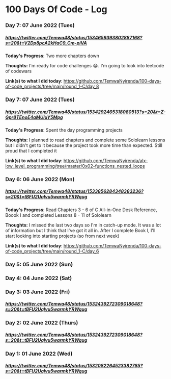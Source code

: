 # 100 Days Of Code - Log

### Day 7: 07 June 2022 (Tues)
##### https://twitter.com/Temwa48/status/1534659393802887168?s=20&t=V2Dp8pcA2kHaC9_Cm-piVA

**Today's Progress**: Two more chapters down

**Thoughts:** I'm ready for code challenges 😂. I'm going to look into leetcode of codewars

**Link(s) to what I did today**: https://github.com/TemwaNyirenda/100-days-of-code_projects/tree/main/round_1-C/day_8


### Day 7: 07 June 2022 (Tues)
##### https://twitter.com/Temwa48/status/1534292465318080513?s=20&t=Z-Gpr8TEnoE4aMUluY5Mpg

**Today's Progress**: Spent the day programming projects

**Thoughts:** I planned to read chapters and complete some Sololearn lessons but I didn't get to it because the project took more time than expected. Still proud that I completed it 

**Link(s) to what I did today**: https://github.com/TemwaNyirenda/alx-low_level_programming/tree/master/0x02-functions_nested_loops

### Day 6: 06 June 2022 (Mon)
##### https://twitter.com/Temwa48/status/1533856284348383236?s=20&t=tBFU2Uqlvu5warmkYRWqug

**Today's Progress**: Read Chapters 3 - 6 of C All-in-One Desk Reference, Boook I and completed Lessons 8 - 11 of Sololearn

**Thoughts:** I missed the last two days so I'm in catch-up mode. It was a lot of information but I think that I've got it all in. After I complete Book I, I'll start looking into starting projects (so from next week)

**Link(s) to what I did today**: https://github.com/TemwaNyirenda/100-days-of-code_projects/tree/main/round_1-C/day_6

### Day 5: 05 June 2022 (Sun)

### Day 4: 04 June 2022 (Sat)

### Day 3: 03 June 2022 (Fri)
##### https://twitter.com/Temwa48/status/1532439272309018648?s=20&t=tBFU2Uqlvu5warmkYRWqug

### Day 2: 02 June 2022 (Thurs)
##### https://twitter.com/Temwa48/status/1532439272309018648?s=20&t=tBFU2Uqlvu5warmkYRWqug

### Day 1: 01 June 2022 (Wed)
##### https://twitter.com/Temwa48/status/1532082264523382785?s=20&t=tBFU2Uqlvu5warmkYRWqug
